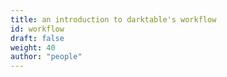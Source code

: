 ```yaml
---
title: an introduction to darktable's workflow
id: workflow
draft: false
weight: 40
author: "people"
---
```

